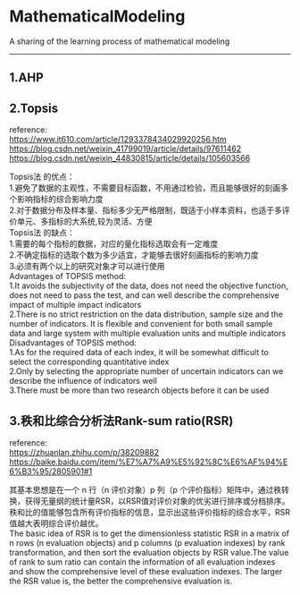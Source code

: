 # MathematicalModeling

A sharing of the learning process of mathematical modeling

---

## 1.AHP


## 2.Topsis

reference:<br/>
https://www.it610.com/article/1293378434029920256.htm<br/>
https://blog.csdn.net/weixin_41799019/article/details/97611462<br/>
https://blog.csdn.net/weixin_44830815/article/details/105603566<br/>

Topsis法 的优点：<br/>
1.避免了数据的主观性，不需要目标函数，不用通过检验，而且能够很好的刻画多个影响指标的综合影响力度<br/>
2.对于数据分布及样本量、指标多少无严格限制，既适于小样本资料，也适于多评价单元、多指标的大系统,较为灵活、方便<br/>
Topsis法 的缺点：<br/>
1.需要的每个指标的数据，对应的量化指标选取会有一定难度<br/>
2.不确定指标的选取个数为多少适宜，才能够去很好刻画指标的影响力度<br/>
3.必须有两个以上的研究对象才可以进行使用<br/>
Advantages of TOPSIS method:<br/>
1.It avoids the subjectivity of the data, does not need the objective function, does not need to pass the test, and can well describe the comprehensive impact of multiple impact indicators<br/>
2.There is no strict restriction on the data distribution, sample size and the number of indicators. It is flexible and convenient for both small sample data and large system with multiple evaluation units and multiple indicators<br/>
Disadvantages of TOPSIS method:<br/>
1.As for the required data of each index, it will be somewhat difficult to select the corresponding quantitative index<br/>
2.Only by selecting the appropriate number of uncertain indicators can we describe the influence of indicators well<br/>
3.There must be more than two research objects before it can be used<br/>


## 3.秩和比综合分析法Rank-sum ratio(RSR)

reference:<br/>
https://zhuanlan.zhihu.com/p/38209882<br/>
https://baike.baidu.com/item/%E7%A7%A9%E5%92%8C%E6%AF%94%E6%B3%95/2805901#1<br/>

其基本思想是在一个 n 行（n 评价对象）p 列（p 个评价指标）矩阵中，通过秩转换，获得无量纲的统计量RSR，以RSR值对评价对象的优劣进行排序或分档排序。秩和比的值能够包含所有评价指标的信息，显示出这些评价指标的综合水平，RSR值越大表明综合评价越优。<br/>
The basic idea of RSR is to get the dimensionless statistic RSR in a matrix of n rows (n evaluation objects) and p columns (p evaluation indexes) by rank transformation, and then sort the evaluation objects by RSR value.The value of rank to sum ratio can contain the information of all evaluation indexes and show the comprehensive level of these evaluation indexes. The larger the RSR value is, the better the comprehensive evaluation is.<br/>
